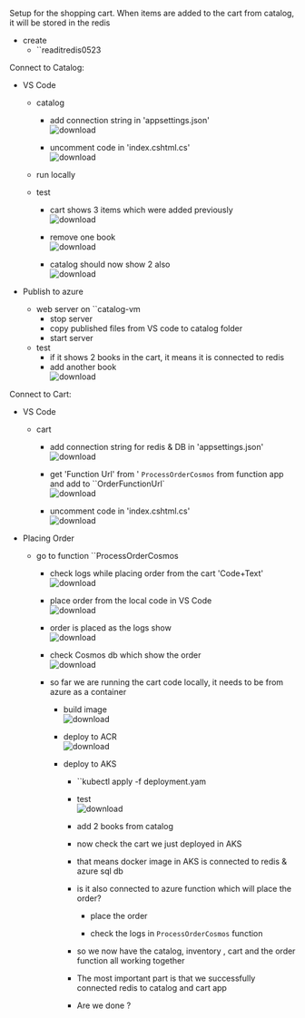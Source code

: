 Setup for the shopping cart. When items are added to the cart from catalog, it will be stored in the redis

- create
	- ``readitredis0523

Connect to Catalog:
- VS Code
	- catalog
		- add connection string in 'appsettings.json'<br>![download](https://github.com/salman-cissp/Deploy.WebApp.to.Azure/assets/134168108/c32fe1ba-d52f-4c31-8171-7b7c9e40dc28)

		- uncomment code in 'index.cshtml.cs'<br>![download](https://github.com/salman-cissp/Deploy.WebApp.to.Azure/assets/134168108/f3b66dfc-4bc3-459a-80cd-59934010461e)

	- run locally
	- test
		- cart shows 3 items which were added previously<br>![download](https://github.com/salman-cissp/Deploy.WebApp.to.Azure/assets/134168108/dd86e812-f0aa-499a-bd40-7b43b26b05af)

		- remove one book<br>![download](https://github.com/salman-cissp/Deploy.WebApp.to.Azure/assets/134168108/718c161f-afe2-402d-a4b9-385780bfec1f)

		- catalog should now show 2 also<br>![download](https://github.com/salman-cissp/Deploy.WebApp.to.Azure/assets/134168108/389942ee-d8b0-4439-b5c2-f8037714f4a6)

		
		
 - Publish to azure
	- web server on ``catalog-vm
		- stop server
		- copy published files from VS code to catalog folder 
		- start server
	- test
		- if it shows 2 books in the cart, it means it is connected to redis
		- add another book<br>![download](https://github.com/salman-cissp/Deploy.WebApp.to.Azure/assets/134168108/e4f441da-e61e-4c3d-a73c-7db558247eef)

Connect to Cart:
- VS Code
	- cart
		- add connection string for redis & DB in 'appsettings.json'<br>![download](https://github.com/salman-cissp/Deploy.WebApp.to.Azure/assets/134168108/5c642d43-d654-42e0-881e-0247e8ae6d52)

		- get 'Function Url' from ' ``ProcessOrderCosmos`` from function app and add to ``OrderFunctionUrl`<br>![download](https://github.com/salman-cissp/Deploy.WebApp.to.Azure/assets/134168108/98bc1fb8-17fc-4427-a453-7ecc537503f2)

		- uncomment code in 'index.cshtml.cs'<br>
	 ![download](https://github.com/salman-cissp/Deploy.WebApp.to.Azure/assets/134168108/8b5988b2-f054-4a54-83a1-2c98538f7f98)

 - Placing Order
	 - go to function ``ProcessOrderCosmos
		 - check logs while placing order from the cart 'Code+Text'<br>![download](https://github.com/salman-cissp/Deploy.WebApp.to.Azure/assets/134168108/85532040-5bc3-4e27-850b-4d848295846f)

		 - place order from the local code in VS Code<br>![download](https://github.com/salman-cissp/Deploy.WebApp.to.Azure/assets/134168108/4e25a94b-a846-4d2d-830c-ed30a29e161d)


		 - order is placed as the logs show<br>![download](https://github.com/salman-cissp/Deploy.WebApp.to.Azure/assets/134168108/b0cfd910-461a-497a-ac0d-c5658ba833f9)
		 - check Cosmos db which show the order<br>![download](https://github.com/salman-cissp/Deploy.WebApp.to.Azure/assets/134168108/ef636a3f-a190-480b-a003-92a1dbfc2a97)

		 - so far we are running the cart code locally, it needs to be from azure as a container
			 - build image<br>![download](https://github.com/salman-cissp/Deploy.WebApp.to.Azure/assets/134168108/bff137f6-c4a4-4b5b-a740-b0f82809d4a8)

			 - deploy to ACR<br>![download](https://github.com/salman-cissp/Deploy.WebApp.to.Azure/assets/134168108/161283a8-cf4e-4b55-b11d-636a2f670ee9)

			 - deploy to AKS
				 - ``kubectl apply -f deployment.yam
				 - test<br>![download](https://github.com/salman-cissp/Deploy.WebApp.to.Azure/assets/134168108/39cd9528-57f1-4eef-ad11-2d47c8cdd915)

				 
				 - add 2 books from catalog<br>
				 - now check the cart we just deployed in AKS<br>
				 	 
				 - that means docker image in AKS is connected to redis & azure sql db
				 - is it also connected to azure function which will place the order?
					 - place the order<br>
					 
					 
					 - check the logs in ``ProcessOrderCosmos`` function<br>
				- so we now have the catalog, inventory , cart and the order function all working together
				- The most important part is that we successfully connected redis to catalog and cart app<br>
				- Are we done ?<br>
				  
				 
		 
 
